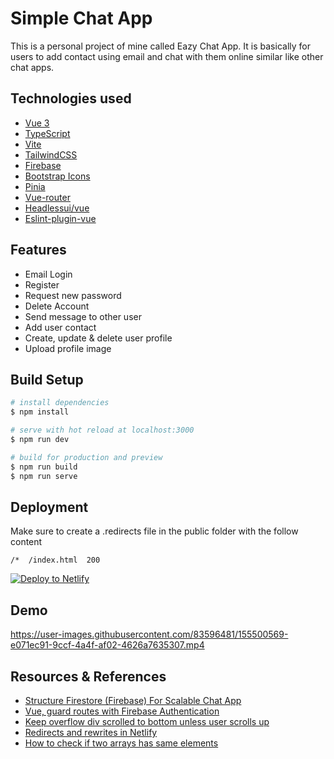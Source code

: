# Simple Chat App

This is a personal project of mine called Eazy Chat App. It is basically for users to add contact using email and chat with them online similar like other chat apps.

## Technologies used

- [Vue 3](https://v3.vuejs.org/) 
- [TypeScript](https://www.typescriptlang.org/)
- [Vite](https://vitejs.dev/)
- [TailwindCSS](https://tailwindcss.com/)
- [Firebase](https://firebase.google.com/docs)
- [Bootstrap Icons](https://icons.getbootstrap.com/)
- [Pinia](https://pinia.esm.dev/)
- [Vue-router](https://next.router.vuejs.org/)
- [Headlessui/vue](https://headlessui.dev/)
- [Eslint-plugin-vue](https://eslint.vuejs.org/)

## Features

- Email Login
- Register
- Request new password
- Delete Account
- Send message to other user
- Add user contact
- Create, update & delete user profile
- Upload profile image

## Build Setup
```bash
# install dependencies
$ npm install

# serve with hot reload at localhost:3000
$ npm run dev

# build for production and preview
$ npm run build
$ npm run serve

```

## Deployment
Make sure to create a .redirects file in the public folder with the follow content
```
/*  /index.html  200
```
[![Deploy to Netlify](https://www.netlify.com/img/deploy/button.svg)](https://www.netlify.com/)

## Demo
https://user-images.githubusercontent.com/83596481/155500569-e071ec91-9ccf-4a4f-af02-4626a7635307.mp4

## Resources & References
- [Structure Firestore (Firebase) For Scalable Chat App](https://levelup.gitconnected.com/structure-firestore-firebase-for-scalable-chat-app-939c7a6cd0f5)
- [Vue, guard routes with Firebase Authentication](https://dev.to/gautemeekolsen/vue-guard-routes-with-firebase-authentication-f4l)
- [Keep overflow div scrolled to bottom unless user scrolls up](https://newbedev.com/keep-overflow-div-scrolled-to-bottom-unless-user-scrolls-up)
- [Redirects and rewrites in Netlify](https://docs.netlify.com/routing/redirects/)
- [How to check if two arrays has same elements](https://bobbyhadz.com/blog/javascript-check-if-two-arrays-have-same-elements)



